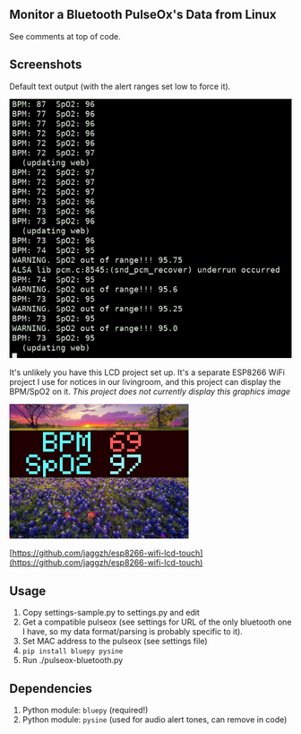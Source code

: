 ## Monitor a Bluetooth PulseOx's Data from Linux

See comments at top of code.

## Screenshots

Default text output (with the alert ranges set low to force it).

![Text console display](img/text-output.png)

It's unlikely you have this LCD project set up. It's a separate
ESP8266 WiFi project I use for notices in our livingroom, and
this project can display the BPM/SpO2 on it. *This project does not
currently display this graphics image*

![External (extra) LCD Display, if Available)](img/lcd-display.jpg)

[https://github.com/jaggzh/esp8266-wifi-lcd-touch](https://github.com/jaggzh/esp8266-wifi-lcd-touch)

## Usage

1. Copy settings-sample.py to settings.py and edit
1. Get a compatible pulseox (see settings for URL of the only bluetooth one I have, so my data format/parsing is probably specific to it).
1. Set MAC address to the pulseox (see settings file)
1. `pip install bluepy pysine`
1. Run ./pulseox-bluetooth.py

## Dependencies

1. Python module: `bluepy` (required!)
1. Python module: `pysine` (used for audio alert tones, can remove in code)

